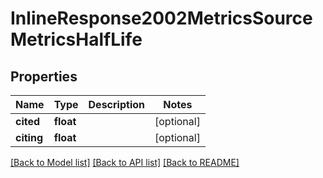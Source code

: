# InlineResponse2002MetricsSourceMetricsHalfLife


## Properties
Name | Type | Description | Notes
------------ | ------------- | ------------- | -------------
**cited** | **float** |  | [optional] 
**citing** | **float** |  | [optional] 

[[Back to Model list]](../README.md#documentation-for-models) [[Back to API list]](../README.md#documentation-for-api-endpoints) [[Back to README]](../README.md)


